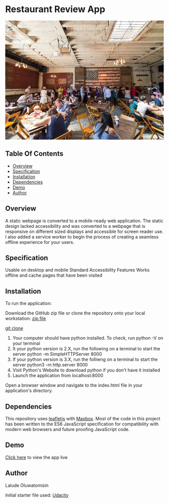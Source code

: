 # Restaurant Review App
![Restaurant](./img/6.jpg)

## Table Of Contents
* [Overview](#overview)
* [Specification](#specification)
* [Installation](#installation)
* [Dependencies](#dependencies)
* [Demo](#demo)
* [Author](#author)


## Overview

A static webpage is converted to a mobile-ready web application. The static design lacked accessibility and was converted to a webpage that is responsive on different sized displays and accessible for screen reader use. I also added a service worker to begin the process of creating a seamless offline experience for your users.

## Specification

Usable on desktop and mobile
Standard Accessibility Features
Works offline and cache pages that have been visited

## Installation

To run the application:

Download the GitHub zip file or clone the repository onto your local workstation:
 [zip file](https://github.com/Laludztee/Resturant-Review-App.zip)
 
 [git clone](https://github.com/Laludztee/Resturant-Review-App.git)

1. Your computer should have python installed. To check, run python -V on your terminal
2. It your python version is 2.X, run the following on a terminal to start the server python -m SimpleHTTPServer 8000
3. If your python version is 3.X, run the folliwng on a terminal to start the server python3 -m http.server 8000
4. Visit Python's Website to download python if you don't have it installed
5. Launch the application from localhost:8000

Open a browser window and navigate to the index.html file in your application's directory.


## Dependencies

This repository uses [leafletjs](https://leafletjs.com/) with [Mapbox](https://www.mapbox.com/).
Most of the code in this project has been written to the ES6 JavaScript specification for compatibility with modern web browsers and future proofing JavaScript code. 

## Demo

[Click here](https://laludztee.github.io/Restaurant-Review-App/) to view the app live

## Author

Lalude Oluwatomisin

Initial starter file used: [Udacity](https://github.com/udacity/mws-restaurant-stage-1)
